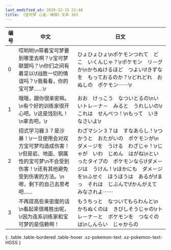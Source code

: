 ```yaml
---
last_modified_at: 2020-12-15 22:48
title: 《宝可梦 心金／魂银》文本 363
---
```

| 编号 | 中文 | 日文 |
| ---- | ---- | ---- |
| 0 | 哎哟哟\n带着宝可梦要到哪里去啊？\r宝可梦联盟吗？\n你们之间有着足以\f战胜一切的情谊吗？\r我看看，你的宝可梦……\r | ひょひょひょ\nポケモンつれて　どこ　いくんじゃ？\rポケモン　リ－グか\nかちぬけるほど　つよい\fきずなを　もっておるのか？\rどれどれ　おぬしの　ポケモン⋯⋯\r |
| 1 | 哦哦，跟你很亲密嘛。\n有个好的训练家很开心吧。\r这是饯别礼！\n拿去吧。\r | おお　けっこう　なついとるの\nいいトレ－ナ－　みると　うれしいの\rこれは　せんべつ！\nもって　いきなさいよ\r |
| 2 | 招式学习器３７是沙暴！\r一旦使用会对双方宝可梦均造成伤害！\r但是岩、地面、钢属性的宝可梦\n不会受到伤害！\r还有其他避免受到伤害的方法。\n嗯，剩下的自己去思考吧…… | わざマシン３７は　すなあらし！\rつかうと　おたがいの　ポケモンが\nダメ－ジを　うける　わざじゃ！\rじゃが　いわ　じめん　はがね\nといったタイプの　ポケモンなら\fダメ－ジは　うけん！\rほかにも　ダメ－ジを\nふせぐ　ほうほうは　あるが\fまっ　それは　じぶんで\fかんがえて　みなされよ⋯⋯ |
| 3 | 不再提高些亲密度的话\n看起来很难胜出呢，\r因为连系训练家和宝可梦的是信赖啊！ | もうちっと　なついてもらわんと\nかちぬくのは　きびしそうじゃの\rトレ－ナ－と　ポケモンを　つなぐのは\nしんらい　じゃからの |
{: .table .table-bordered .table-hover .xz-pokemon-text .xz-pokemon-text-HGSS }